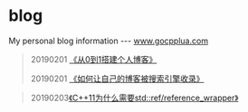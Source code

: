 # blog
My personal blog information --- www.gocpplua.com

> 20190201 [《从0到1搭建个人博客》](http://gocpplua.com/index.php/archives/3.html)
> 
> 20190201 [《如何让自己的博客被搜索引擎收录》](http://www.gocpplua.com/index.php/archives/18.html)

> 20190203[《C++11为什么需要std::ref/reference_wrapper》](http://www.gocpplua.com/index.php/archives/29.html)
